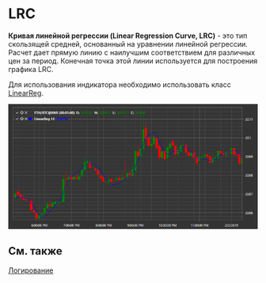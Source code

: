 # LRC

**Кривая линейной регрессии (Linear Regression Curve, LRC)** \- это тип скользящей средней, основанный на уравнении линейной регрессии. Расчет дает прямую линию с наилучшим соответствием для различных цен за период. Конечная точка этой линии используется для построения графика LRC. 

Для использования индикатора необходимо использовать класс [LinearReg](xref:StockSharp.Algo.Indicators.LinearReg). 

![IndicatorLinearReg](../images/IndicatorLinearReg.png)

## См. также

[Логирование](Logging.md)
